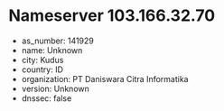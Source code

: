 # Nameserver 103.166.32.70

* as_number: 141929
* name: Unknown
* city: Kudus
* country: ID
* organization: PT Daniswara Citra Informatika
* version: Unknown
* dnssec: false
